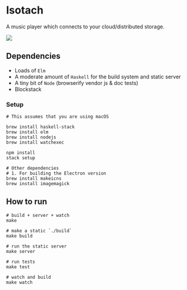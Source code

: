 # Isotach

A music player which connects to your cloud/distributed storage.

![](https://icidasset-public.s3.amazonaws.com/isotach.jpg)



## Dependencies

- Loads of `Elm`
- A moderate amount of `Haskell` for the build system and static server
- A tiny bit of `Node` (browserify vendor js & doc tests)
- Blockstack


### Setup

```shell
# This assumes that you are using macOS

brew install haskell-stack
brew install elm
brew install nodejs
brew install watchexec

npm install
stack setup

# Other dependencies
# 1. For building the Electron version
brew install makeicns
brew install imagemagick
```



## How to run

```shell
# build + server + watch
make

# make a static `./build`
make build

# run the static server
make server

# run tests
make test

# watch and build
make watch
```

